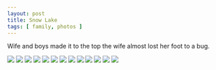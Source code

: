 ```yaml
---
layout: post
title: Snow Lake
tags: [ family, photos ]
---
```

Wife and boys made it to the top the wife almost lost her foot to a bug. 
<script src="https://ajax.googleapis.com/ajax/libs/jquery/1.11.1/jquery.min.js" ></script>
<link href="https://cdnjs.cloudflare.com/ajax/libs/fotorama/4.6.4/fotorama.min.css" rel="stylesheet">
<script src="https://cdnjs.cloudflare.com/ajax/libs/fotorama/4.6.4/fotorama.min.js" ></script>

<div class="fotorama"  data-allowfullscreen="true" data-width="100%"  data-ratio="800/600">
    <!--https://photos.app.goo.gl/P6wLg8L2oKhVvrQo9-->
    <img src="https://images.northbriton.net/AP1GczNZ5XoGdbujk4y-nKO70KMN_LvUWdcHurhszg-g_hgnz9fbnskdPSBvlyR3jfMaSBM2gy4lH81C-XH3gupLiOieDMXBKr4lcGPxUpLaKvk80hRR-enc">
    <img src="https://images.northbriton.net/AP1GczPYapD205VvWabEG6DJfjLFVYZmNUrWQEtISiR_BBbsFO8eHHouO91vf_g7y0OwQvJ7bD8364C7XA_g3TXRNED_dAT0QhHs54M8FTTVGJrIWgf7TTMy">
    <img src="https://images.northbriton.net/AP1GczOH_kWDgM4nbFA9XRWLOSDq1myHDiu7KBJPIHKsaU8TlDDGg291WsAe3p2WgbYJNRqnV85bok1tluXJzLinqdg48V3ynPzTVPOpWmba_3-S769p_43A">
    <img src="https://images.northbriton.net/AP1GczMGvlxJcS3xMnGhsvZo79QI1hZNJAZftERb19Xy5dCu820CMPfO45oMKpGCZ6AYewnnd5sTCqUiPfBZ3OODRJprpsBRBM0Ho5rKz0YUiMGnd-FzABQ_">
    <img src="https://images.northbriton.net/AP1GczP0Ouuc86LdQHnsEtbILA5BEzwiy9LmOj3Xd0V8PrxQnW3wWRupKsl_epfGddtiqmEcbHs5EdfVWgADn5hXW5eBOMmLdb3gSew5n9WuIVpOFZDI3977">
    <img src="https://images.northbriton.net/AP1GczO8iHBa1jpaafJU0Gdk0PJx5uSvTcFNaDuNOs8czJQ1xKXyOgr6AgvJJtyJROUzPjjPp4N8-JAkpNr_SEFIf2mtWXEIn0NqWwRbVc96F5FMEsUwILDg">
    <img src="https://images.northbriton.net/AP1GczNKuOMtAh5KUeGriczv88xto7XqSXHQOnSJquHMRg_G2mhSKDx2y-hccA1xSt6aN3h2s0CYa-4bBcE5Y55QSO3OitmeUSbSbQFkr3PoabhDAcVdSDXI">
    <img src="https://images.northbriton.net/AP1GczOPikgBTpRVmJf-A91DCI91UrgTDPCWsucsRD5rKi4yyqljTP1nxjyMs9tZQHaRy4-oTcA_qkY4Oucq5mRADP2SOQgO3ZIZy_jeODyUx1hKPDbzF5CT">
    <img src="https://images.northbriton.net/AP1GczMLhNauaTrXdc-gaexL7gNz7WCBfLD6NMSOyhOSvUa1M9FtjNiqnqTnYO3kpDM8uAGkf80DYzXKJBH2KoE_WcW23gTe8IIna7tUveVyU2eNHg5aNJyt">
    <img src="https://images.northbriton.net/AP1GczNNj53ukCsSVSTkE4ZpQg1gIDXc-4NBvH-awqspVLQiic5JplVaIQImnPLsl0RIegE4s915cnERfv3V50DeClKR1vRdycg-folXADwnzJYwjBYVpjfC">
    <img src="https://images.northbriton.net/AP1GczM1WCFtLp3WQEyCTER5iJ1cyF_2XgNAIWl-4CfJm5Ez2YFNn1TdRXOiTi5qZAhopqVyOl0BcmkK2YqhJfLWN1D2R6TerHYK8zRwz2gfQ2Y7-cwVxsNm">
    <img src="https://images.northbriton.net/AP1GczPbP4cGJXpXZcGkpNF0XdCeusGbwbnoRiP0LtV3CEOYmHIqAj2BkJil763j3b3kiYX2Kq7z737roTIWSzccsq4aXbOlS_MjqNmTAGCkwLmXc6KKIBq4">
    <img src="https://images.northbriton.net/AP1GczPEtolKFWHEUzwh74aUtrb675hmeYghLB_VME79pKbhneDdIvJDGEAPtZABhw6dq6G8lz0caF7-NCdqvu1ZzlcaCmdMyShWxF05Ijpxqk9BpS7qtyjj">
</div>